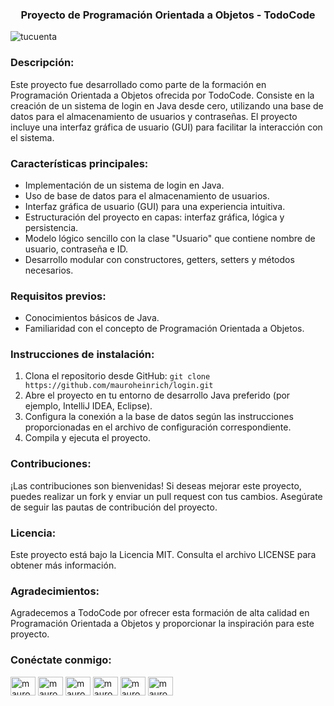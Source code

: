 <h3 align="center">Proyecto de Programación Orientada a Objetos - TodoCode</h3>

<p align="left"> <img src="https://komarev.com/ghpvc/?username=tucuenta&label=Profile%20views&color=0e75b6&style=flat" alt="tucuenta" /> </p>

<h3 align="left">Descripción:</h3>
<p align="left">Este proyecto fue desarrollado como parte de la formación en Programación Orientada a Objetos ofrecida por TodoCode. Consiste en la creación de un sistema de login en Java desde cero, utilizando una base de datos para el almacenamiento de usuarios y contraseñas. El proyecto incluye una interfaz gráfica de usuario (GUI) para facilitar la interacción con el sistema.</p>

<h3 align="left">Características principales:</h3>
<ul>
  <li>Implementación de un sistema de login en Java.</li>
  <li>Uso de base de datos para el almacenamiento de usuarios.</li>
  <li>Interfaz gráfica de usuario (GUI) para una experiencia intuitiva.</li>
  <li>Estructuración del proyecto en capas: interfaz gráfica, lógica y persistencia.</li>
  <li>Modelo lógico sencillo con la clase "Usuario" que contiene nombre de usuario, contraseña e ID.</li>
  <li>Desarrollo modular con constructores, getters, setters y métodos necesarios.</li>
</ul>

<h3 align="left">Requisitos previos:</h3>
<ul>
  <li>Conocimientos básicos de Java.</li>
  <li>Familiaridad con el concepto de Programación Orientada a Objetos.</li>
</ul>

<h3 align="left">Instrucciones de instalación:</h3>
<ol>
  <li>Clona el repositorio desde GitHub: <code>git clone https://github.com/mauroheinrich/login.git</code></li>
  <li>Abre el proyecto en tu entorno de desarrollo Java preferido (por ejemplo, IntelliJ IDEA, Eclipse).</li>
  <li>Configura la conexión a la base de datos según las instrucciones proporcionadas en el archivo de configuración correspondiente.</li>
  <li>Compila y ejecuta el proyecto.</li>
</ol>

<h3 align="left">Contribuciones:</h3>
<p>¡Las contribuciones son bienvenidas! Si deseas mejorar este proyecto, puedes realizar un fork y enviar un pull request con tus cambios. Asegúrate de seguir las pautas de contribución del proyecto.</p>

<h3 align="left">Licencia:</h3>
<p>Este proyecto está bajo la Licencia MIT. Consulta el archivo LICENSE para obtener más información.</p>

<h3 align="left">Agradecimientos:</h3>
<p>Agradecemos a TodoCode por ofrecer esta formación de alta calidad en Programación Orientada a Objetos y proporcionar la inspiración para este proyecto.</p>

<h3 align="left">Conéctate conmigo:</h3>
<p align="left">
  <a href="https://twitter.com/mauroheinrich" target="_blank"><img align="center" src="https://raw.githubusercontent.com/rahuldkjain/github-profile-readme-generator/master/src/images/icons/Social/twitter.svg" alt="mauroheinrich" height="30" width="40" /></a>
  <a href="https://linkedin.com/in/mauroheinrich" target="_blank"><img align="center" src="https://raw.githubusercontent.com/rahuldkjain/github-profile-readme-generator/master/src/images/icons/Social/linked-in-alt.svg" alt="mauroheinrich" height="30" width="40" /></a>
  <a href="https://stackoverflow.com/users/mauroheinrich" target="_blank"><img align="center" src="https://raw.githubusercontent.com/rahuldkjain/github-profile-readme-generator/master/src/images/icons/Social/stack-overflow.svg" alt="mauroheinrich" height="30" width="40" /></a>
  <a href="https://fb.com/mauroheinrich" target="_blank"><img align="center" src="https://raw.githubusercontent.com/rahuldkjain/github-profile-readme-generator/master/src/images/icons/Social/facebook.svg" alt="mauroheinrich" height="30" width="40" /></a>
  <a href="https://instagram.com/mauroheinrich" target="_blank"><img align="center" src="https://raw.githubusercontent.com/rahuldkjain/github-profile-readme-generator/master/src/images/icons/Social/instagram.svg" alt="mauroheinrich" height="30" width="40" /></a>
  <a href="https://discord.gg/mauroheinrich" target="_blank"><img align="center" src="https://raw.githubusercontent.com/rahuldkjain/github-profile-readme-generator/master/src/images/icons/Social/discord.svg" alt="mauroheinrich" height="30" width="40" /></a>
</p>

